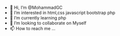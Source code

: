 - 👋 Hi, I’m @MohammadGC
- 👀 I’m interested in html,css javascript bootstrap php
- 🌱 I’m currently learning php
- 💞️ I’m looking to collaborate on Myself
- 📫 How to reach me ...

<!---
MohammadGC/MohammadGC is a ✨ special ✨ repository because its `README.md` (this file) appears on your GitHub profile.
You can click the Preview link to take a look at your changes.
--->
